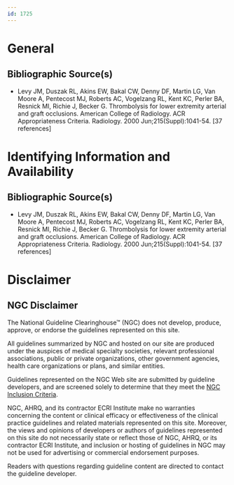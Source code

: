 ```yaml
---
id: 1725
---
```


# General

## Bibliographic Source(s)

- Levy JM, Duszak RL, Akins EW, Bakal CW, Denny DF, Martin LG, Van Moore A, Pentecost MJ, Roberts AC, Vogelzang RL, Kent KC, Perler BA, Resnick MI, Richie J, Becker G. Thrombolysis for lower extremity arterial and graft occlusions. American College of Radiology. ACR Appropriateness Criteria. Radiology. 2000 Jun;215(Suppl):1041-54. [37 references]

# Identifying Information and Availability

## Bibliographic Source(s)

- Levy JM, Duszak RL, Akins EW, Bakal CW, Denny DF, Martin LG, Van Moore A, Pentecost MJ, Roberts AC, Vogelzang RL, Kent KC, Perler BA, Resnick MI, Richie J, Becker G. Thrombolysis for lower extremity arterial and graft occlusions. American College of Radiology. ACR Appropriateness Criteria. Radiology. 2000 Jun;215(Suppl):1041-54. [37 references]

# Disclaimer

## NGC Disclaimer

The National Guideline Clearinghouse™ (NGC) does not develop, produce, approve, or endorse the guidelines represented on this site.

All guidelines summarized by NGC and hosted on our site are produced under the auspices of medical specialty societies, relevant professional associations, public or private organizations, other government agencies, health care organizations or plans, and similar entities.

Guidelines represented on the NGC Web site are submitted by guideline developers, and are screened solely to determine that they meet the [NGC Inclusion Criteria](/help-and-about/summaries/inclusion-criteria).

NGC, AHRQ, and its contractor ECRI Institute make no warranties concerning the content or clinical efficacy or effectiveness of the clinical practice guidelines and related materials represented on this site. Moreover, the views and opinions of developers or authors of guidelines represented on this site do not necessarily state or reflect those of NGC, AHRQ, or its contractor ECRI Institute, and inclusion or hosting of guidelines in NGC may not be used for advertising or commercial endorsement purposes.

Readers with questions regarding guideline content are directed to contact the guideline developer.


